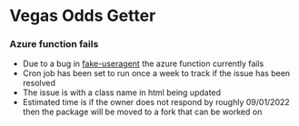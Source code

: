 # Vegas Odds Getter
### Azure function fails
+ Due to a bug in [fake-useragent](https://github.com/hellysmile/fake-useragent/pull/110) the azure function currently fails
+ Cron job has been set to run once a week to track if the issue has been resolved
+ The issue is with a class name in html being updated
+ Estimated time is if the owner does not respond by roughly 09/01/2022 then the package will be moved to a fork that can be worked on